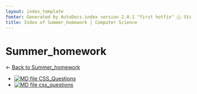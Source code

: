 ```yaml
---
layout: index_template
footer: Generated by AutoDocs.index version 2.0.1 "first hotfix" ⓒ Starwort, 2020
title: Index of Summer_homework | Computer Science
---
```


# Summer_homework

← [Back to Summer_homework](..)

- [![MD file](https://img.icons8.com/windows/512/4a90e2/regular-document.png) CSS_Questions](summer_homework/CSS_Questions.md)
- [![MD file](https://img.icons8.com/windows/512/4a90e2/regular-document.png) css_questions](summer_homework/css_questions.md)
